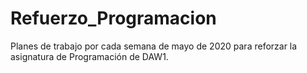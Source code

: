 # Refuerzo_Programacion
Planes de trabajo por cada semana de mayo de 2020 para reforzar la asignatura de Programación de DAW1.

